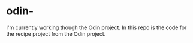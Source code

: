 # odin-

I'm currently working though the Odin project. 
In this repo is the code for the recipe project from the Odin project.
